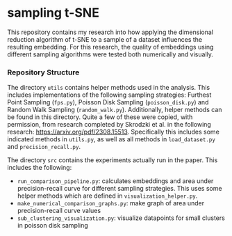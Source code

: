 # sampling t-SNE

This repository contains my research into how applying the dimensional reduction algorithm
of t-SNE to a sample of a dataset influences the resulting embedding.
For this research, the quality of embeddings using different sampling algorithms were tested 
both numerically and visually.

### Repository Structure

The directory `utils` contains helper methods used in the analysis. This includes
implementations of the following sampling strategies: Furthest Point Sampling (`fps.py`),
Poisson Disk Sampling (`poisson_disk.py`) and Random Walk Sampling (`random_walk.py`). Additionally,
helper methods can be found in this directory. Quite a few of these were copied, with permission,
from research completed by Skrodzki et al. in the following research: https://arxiv.org/pdf/2308.15513. Specifically
this includes some indicated methods in `utils.py`, as well as all methods in `load_dataset.py` and `precision_recall.py`. 

The directory `src` contains the experiments actually run in the paper. This includes the following:
- `run_comparison_pipeline.py`: calculates embeddings and area under precision-recall curve for different sampling strategies. 
   This uses some helper methods which are defined in `visualization_helper.py`.
- `make_numerical_comparison_graphs.py`: make graph of area under precision-recall curve values
- `sub_clustering_visualization.py`: visualize datapoints for small clusters in poisson disk sampling